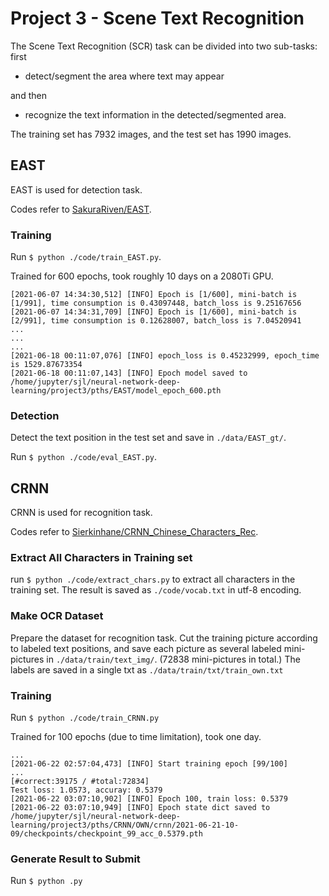 # Project 3 - Scene Text Recognition

The Scene Text Recognition (SCR) task can be divided into two sub-tasks:
first 

- detect/segment the area where text may appear 

and then

- recognize the text information in the detected/segmented area.

The training set has 7932 images, and the test set has 1990 images.

## EAST

EAST is used for detection task.

Codes refer to [SakuraRiven/EAST](https://github.com/SakuraRiven/EAST).

### Training

Run `$ python ./code/train_EAST.py`.

Trained for 600 epochs, took roughly 10 days on a 2080Ti GPU.

```
[2021-06-07 14:34:30,512] [INFO] Epoch is [1/600], mini-batch is [1/991], time consumption is 0.43097448, batch_loss is 9.25167656
[2021-06-07 14:34:31,709] [INFO] Epoch is [1/600], mini-batch is [2/991], time consumption is 0.12628007, batch_loss is 7.04520941
...
...
...
[2021-06-18 00:11:07,076] [INFO] epoch_loss is 0.45232999, epoch_time is 1529.87673354
[2021-06-18 00:11:07,143] [INFO] Epoch model saved to /home/jupyter/sjl/neural-network-deep-learning/project3/pths/EAST/model_epoch_600.pth
```

### Detection

Detect the text position in the test set and save in `./data/EAST_gt/`.

Run `$ python ./code/eval_EAST.py`. 

## CRNN

CRNN is used for recognition task.

Codes refer to [Sierkinhane/CRNN_Chinese_Characters_Rec](https://github.com/Sierkinhane/CRNN_Chinese_Characters_Rec).

### Extract All Characters in Training set

run `$ python ./code/extract_chars.py` to extract all characters in the training set.
The result is saved as `./code/vocab.txt` in utf-8 encoding.

### Make OCR Dataset

Prepare the dataset for recognition task. 
Cut the training picture according to labeled text positions, 
and save each picture as several labeled mini-pictures in `./data/train/text_img/`. 
(72838 mini-pictures in total.)
The labels are saved in a single txt as `./data/train/txt/train_own.txt`

### Training

Run `$ python ./code/train_CRNN.py`

Trained for 100 epochs (due to time limitation), took one day.

```
...
[2021-06-22 02:57:04,473] [INFO] Start training epoch [99/100]
...
[#correct:39175 / #total:72834]
Test loss: 1.0573, accuray: 0.5379
[2021-06-22 03:07:10,902] [INFO] Epoch 100, train loss: 0.5379
[2021-06-22 03:07:10,949] [INFO] Epoch state dict saved to /home/jupyter/sjl/neural-network-deep-learning/project3/pths/CRNN/OWN/crnn/2021-06-21-10-09/checkpoints/checkpoint_99_acc_0.5379.pth
```

### Generate Result to Submit

Run `$ python .py`